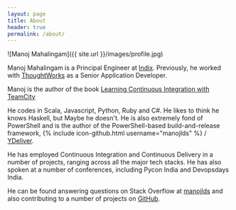 ```yaml
---
layout: page
title: About
header: true
permalink: /about/
---
```


![Manoj Mahalingam]({{ site.url }}/images/profile.jpg)

Manoj Mahalingam is a Principal Engineer at [Indix](http://www.indix.com). Previously, he worked with [ThoughtWorks](http://www.thoughtworks.com) as a Senior Application Developer.

Manoj is the author of the book [Learning Continuous Integration with TeamCity](https://www.packtpub.com/web-development/learning-continuous-integration-teamcity-raw)

He codes in Scala, Javascript, Python, Ruby and C#. He likes to think he knows Haskell, but Maybe he doesn't. He is also extremely fond of PowerShell and is the author of the PowerShell-based build-and-release framework, {% include icon-github.html username="manojlds" %} / [YDeliver](https://github.com/manojlds/ydeliver).

He has employed Continuous Integration and Continuous Delivery in a number of projects, ranging across all the major tech stacks. He has also spoken at a number of conferences, including Pycon India and Devopsdays India.

He can be found answering questions on Stack Overflow at [manojlds](http://stackoverflow.com/users/526535/manojlds) and also contributing to a number of projects on [GitHub](https://github.com/manojlds).
